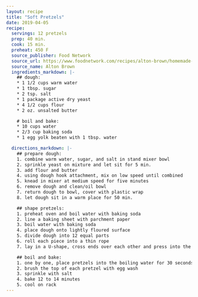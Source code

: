 ```yaml
---
layout: recipe
title: "Soft Pretzels"
date: 2019-04-05
recipe:
  servings: 12 pretzels
  prep: 40 min.
  cook: 15 min.
  preheat: 450 F
  source_publisher: Food Network
  source_url: https://www.foodnetwork.com/recipes/alton-brown/homemade-soft-pretzels-recipe-1948242
  source_name: Alton Brown
  ingredients_markdown: |-
    ## dough:
    * 1 1/2 cups warm water
    * 1 tbsp. sugar
    * 2 tsp. salt
    * 1 package active dry yeast
    * 4 1/2 cups flour
    * 2 oz. unsalted butter

    # boil and bake:
    * 10 cups water
    * 2/3 cup baking soda
    * 1 egg yolk beaten with 1 tbsp. water

  directions_markdown: |-
    ## prepare dough:
    1. combine warm water, sugar, and salt in stand mixer bowl
    2. sprinkle yeast on mixture and let sit for 5 min.
    3. add flour and butter
    4. using dough hook attachment, mix on low speed until combined
    5. knead in mixer at medium speed for five minutes
    6. remove dough and clean/oil bowl
    7. return dough to bowl, cover with plastic wrap
    8. let dough sit in a warm place for 50 min.

    ## shape pretzels:
    1. preheat oven and boil water with baking soda
    2. line a baking sheet with parchment paper
    3. boil water with baking soda
    4. place dough onto lightly floured surface
    5. divide dough into 12 equal parts
    6. roll each piece into a thin rope
    7. lay in a U-shape, cross ends over each other and press into the bottom of the U

    ## boil and bake:
    1. one by one, place pretzels into the boiling water for 30 seconds each then place onto baking sheet
    2. brush the top of each pretzel with egg wash
    3. sprinkle with salt
    4. bake 12 to 14 minutes
    5. cool on rack
---
```


